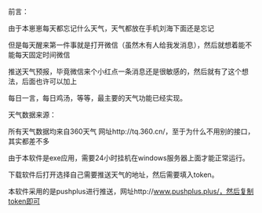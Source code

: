 前言：

由于本崽崽每天都忘记什么天气，天气都放在手机刘海下面还是忘记

但是每天醒来第一件事就是打开微信（虽然木有人给我发消息），然后就想着能不能每天固定时间微信

推送天气预报，毕竟微信来个小红点一条消息还是很敏感的，然后就有了这个想法，后面也许可以加上

每日一言，每日鸡汤，等等，最主要的天气功能已经实现。

天气数据来源：

所有天气数据均来自360天气 网址http://tq.360.cn/，至于为什么不用别的接口，其实都差不多

由于本软件是exe应用，需要24小时挂机在windows服务器上面才能正常运行。

下载软件后打开选择自己需要推送天气的地址，然后需要填入token。

本软件采用的是pushplus进行推送，网址http://www.pushplus.plus/，然后复制token即可